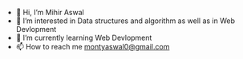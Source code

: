 - 👋 Hi, I’m Mihir Aswal
- 👀 I’m interested in Data structures and algorithm as well as in Web Devlopment
- 🌱 I’m currently learning Web Devlopment
- 📫 How to reach me montyaswal0@gmail.com

